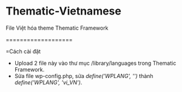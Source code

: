 Thematic-Vietnamese
===================

File Việt hóa theme Thematic Framework

===================

=Cách cài đặt
- Upload 2 file này vào thư mục /library/languages trong Thematic Framework.
- Sửa file wp-config.php, sửa *define('WPLANG', '')* thành *define('WPLANG', 'vi_VN')*.
